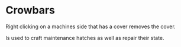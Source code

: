 # Crowbars

Right clicking on a machines side that has a cover removes the cover.

Is used to craft maintenance hatches as well as repair their state.